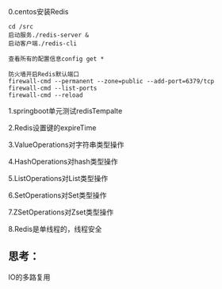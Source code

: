 0.centos安装Redis

    cd /src
    启动服务./redis-server &
    启动客户端./redis-cli
    
    查看所有的配置信息config get *
    
    防火墙开启Redis默认端口
    firewall-cmd --permanent --zone=public --add-port=6379/tcp
    firewall-cmd --list-ports
    firewall-cmd --reload

1.springboot单元测试redisTempalte

2.Redis设置键的expireTime

3.ValueOperations对字符串类型操作

4.HashOperations对hash类型操作

5.ListOperations对List类型操作

6.SetOperations对Set类型操作

7.ZSetOperations对Zset类型操作

8.Redis是单线程的，线程安全

## 思考：
IO的多路复用